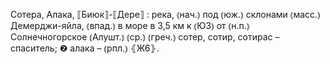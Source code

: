 ---
---

Сотера, Алака, ⟦Биюк⟧-⟦Дере⟧
: река, ⦅нач.⦆ под ⦅юж.⦆ склонами ⦅масс.⦆ Демерджи-яйла, ⦅впад.⦆ в море в 3,5 км к ⦅ЮЗ⦆ от ⦅н.п.⦆ Солнечногорское ⦅Алушт.⦆ ⦅ср.⦆ ⦅греч.⦆ сотер, сотир, сотирас – спаситель; ❷ алака – ⦅рпл.⦆ ⦃Ж6⦄.
